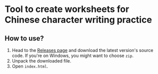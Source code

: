 # Tool to create worksheets for Chinese character writing practice
## How to use?
1. Head to the [Releases page](https://github.com/12jr/chinese-character-worksheets/releases) and download the latest version's source code. If you're on Windows, you might want to choose `zip`.
2. Unpack the downloaded file.
3. Open `index.html`.
